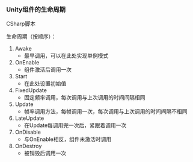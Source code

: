### Unity组件的生命周期
CSharp脚本

生命周期（按顺序）：
1. Awake
    - 最早调用，可以在此处实现单例模式
2. OnEnable
    - 组件激活后调用一次
3. Start
    - 在此处设置初始值
4. FixedUpdate
    - 固定频率调用，每次调用与上次调用的时间间隔相同
5. Update
    - 帧率调用方法，每帧调用一次，每次调用与上次调用的时间间隔不相同
6. LateUpdate
    - 在Update每调用完一次后，紧跟着调用一次
7. OnDisable
    - 与OnEnable相反，组件未激活时调用
8. OnDestroy
    - 被销毁后调用一次
